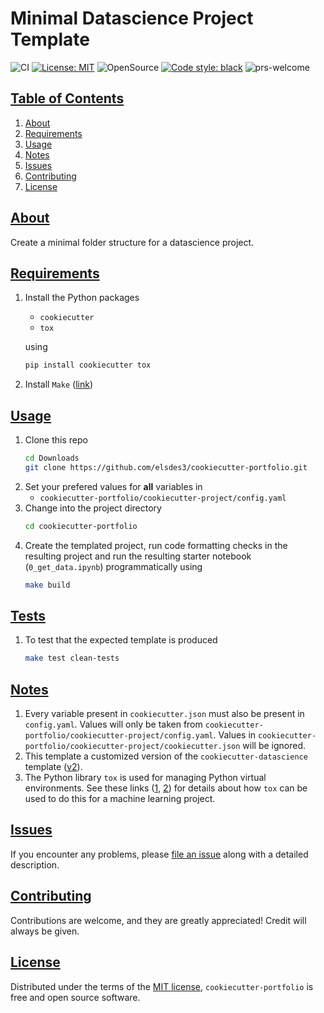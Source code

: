 # Minimal Datascience Project Template

![CI](https://github.com/elsdes3/cookiecutter-portfolio/workflows/CI/badge.svg)
[![License: MIT](https://img.shields.io/badge/License-MIT-brightgreen.svg)](https://opensource.org/licenses/mit)
![OpenSource](https://badgen.net/badge/Open%20Source%20%3F/Yes%21/blue?icon=github)
[![Code style: black](https://img.shields.io/badge/code%20style-black-000000.svg)](https://github.com/ambv/black)
![prs-welcome](https://img.shields.io/badge/PRs-welcome-brightgreen.svg?style=flat-square)

## [Table of Contents](#table-of-contents)
1. [About](#about)
2. [Requirements](#requirements)
3. [Usage](#usage)
4. [Notes](#notes)
5. [Issues](#issues)
6. [Contributing](#contributing)
7. [License](#license)

## [About](#about)
Create a minimal folder structure for a datascience project.

## [Requirements](#requirements)

1. Install the Python packages
   - `cookiecutter`
   - `tox`

   using
   ```bash
   pip install cookiecutter tox
   ```
2. Install `Make` ([link](https://www.gnu.org/software/make/))

## [Usage](#usage)

1. Clone this repo
   ```bash
   cd Downloads
   git clone https://github.com/elsdes3/cookiecutter-portfolio.git
   ```
2. Set your prefered values for **all** variables in
   - `cookiecutter-portfolio/cookiecutter-project/config.yaml`
3. Change into the project directory
   ```bash
   cd cookiecutter-portfolio
   ```
4. Create the templated project, run code formatting checks in the resulting project and run the resulting starter notebook (`0_get_data.ipynb`) programmatically using
   ```bash
   make build
   ```

## [Tests](#tests)

1. To test that the expected template is produced
   ```bash
   make test clean-tests
   ```

## [Notes](#notes)

1. Every variable present in `cookiecutter.json` must also be present in `config.yaml`. Values will only be taken from `cookiecutter-portfolio/cookiecutter-project/config.yaml`. Values in `cookiecutter-portfolio/cookiecutter-project/cookiecutter.json` will be ignored.
2. This template a customized version of the `cookiecutter-datascience` template ([v2](https://github.com/drivendata/cookiecutter-data-science/tree/v2)).
3. The Python library `tox` is used for managing Python virtual environments. See these links ([1](https://christophergs.com/python/2020/04/12/python-tox-why-use-it-and-tutorial/), [2](https://towardsdatascience.com/exclusive-how-to-deploy-your-first-machine-learning-models-bf0a2109e522)) for details about how `tox` can be used to do this for a machine learning project.

## [Issues](#issues)

If you encounter any problems, please [file an issue](https://github.com/elsdes3/cookiecutter-portfolio/issues/new) along with a detailed description.

## [Contributing](#contributing)

Contributions are welcome, and they are greatly appreciated! Credit will always be given.

## [License](#license)

Distributed under the terms of the [MIT license](https://github.com/elsdes3/cookiecutter-portfolio/LICENSE), `cookiecutter-portfolio` is free and open source software.
